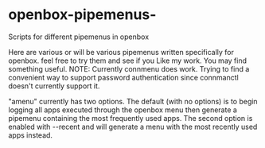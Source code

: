 openbox-pipemenus-
==================

Scripts for different pipemenus in openbox

Here are various or will be various pipemenus written specifically for openbox.
feel free to try them and see if you Like my work. You may find something useful.
NOTE: Currently connmenu does work. Trying to find a convenient way to support password authentication
since connmanctl doesn't currently support it.

"amenu" currently has two options. The default (with no options) is to begin logging all apps executed through the openbox menu then generate
a pipemenu containing the most frequently used apps. The second option is enabled with --recent and will generate a menu
with the most recently used apps instead. 
